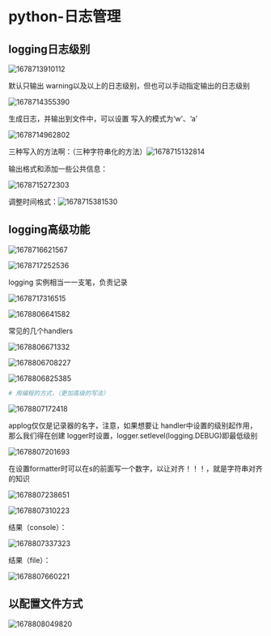 # python-日志管理

## logging日志级别

![1678713910112](logging.assets/1678713910112.png)

默认只输出 warning以及以上的日志级别，但也可以手动指定输出的日志级别

![1678714355390](logging.assets/1678714355390.png)

生成日志，并输出到文件中，可以设置 写入的模式为‘w’、‘a’

![1678714962802](logging.assets/1678714962802.png)

三种写入的方法啊：（三种字符串化的方法）![1678715132814](logging.assets/1678715132814.png)



输出格式和添加一些公共信息：

![1678715272303](logging.assets/1678715272303.png)

调整时间格式：![1678715381530](logging.assets/1678715381530.png)

## logging高级功能 

![1678716621567](logging.assets/1678716621567.png)

![1678717252536](logging.assets/1678717252536.png)

logging 实例相当一一支笔，负责记录

![1678717316515](logging.assets/1678717316515.png)



![1678806641582](logging.assets/1678806641582.png)

常见的几个handlers

![1678806671332](logging.assets/1678806671332.png)

![1678806708227](logging.assets/1678806708227.png)

![1678806825385](logging.assets/1678806825385.png)

```python
# 用编程的方式，（更加高级的写法）

```



![1678807172418](logging.assets/1678807172418.png)

applog仅仅是记录器的名字，注意，如果想要让 handler中设置的级别起作用，那么我们得在创建 logger时设置，logger.setlevel(logging.DEBUG)即最低级别

![1678807201693](logging.assets/1678807201693.png)

在设置formatter时可以在s的前面写一个数字，以让对齐！！！，就是字符串对齐的知识

![1678807238651](logging.assets/1678807238651.png)

![1678807310223](logging.assets/1678807310223.png)

结果（console）：

![1678807337323](logging.assets/1678807337323.png)

结果（file）：

![1678807660221](logging.assets/1678807660221.png)

## 以配置文件方式

![1678808049820](logging.assets/1678808049820.png)

